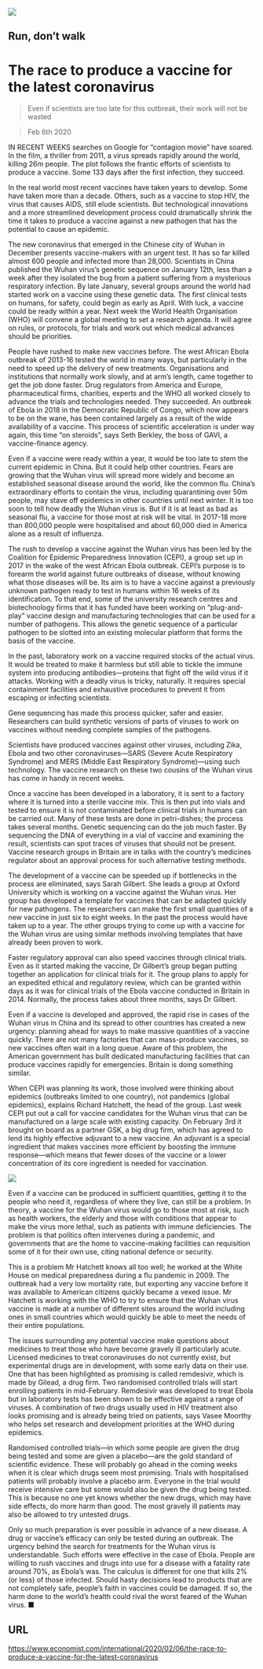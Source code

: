 ![](./images/20200208_IRD001.jpg)

## Run, don’t walk

# The race to produce a vaccine for the latest coronavirus

> Even if scientists are too late for this outbreak, their work will not be wasted

> Feb 6th 2020

IN RECENT WEEKS searches on Google for “contagion movie” have soared. In the film, a thriller from 2011, a virus spreads rapidly around the world, killing 26m people. The plot follows the frantic efforts of scientists to produce a vaccine. Some 133 days after the first infection, they succeed.

In the real world most recent vaccines have taken years to develop. Some have taken more than a decade. Others, such as a vaccine to stop HIV, the virus that causes AIDS, still elude scientists. But technological innovations and a more streamlined development process could dramatically shrink the time it takes to produce a vaccine against a new pathogen that has the potential to cause an epidemic.

The new coronavirus that emerged in the Chinese city of Wuhan in December presents vaccine-makers with an urgent test. It has so far killed almost 600 people and infected more than 28,000. Scientists in China published the Wuhan virus’s genetic sequence on January 12th, less than a week after they isolated the bug from a patient suffering from a mysterious respiratory infection. By late January, several groups around the world had started work on a vaccine using these genetic data. The first clinical tests on humans, for safety, could begin as early as April. With luck, a vaccine could be ready within a year. Next week the World Health Organisation (WHO) will convene a global meeting to set a research agenda. It will agree on rules, or protocols, for trials and work out which medical advances should be priorities.

People have rushed to make new vaccines before. The west African Ebola outbreak of 2013-16 tested the world in many ways, but particularly in the need to speed up the delivery of new treatments. Organisations and institutions that normally work slowly, and at arm’s length, came together to get the job done faster. Drug regulators from America and Europe, pharmaceutical firms, charities, experts and the WHO all worked closely to advance the trials and technologies needed. They succeeded. An outbreak of Ebola in 2018 in the Democratic Republic of Congo, which now appears to be on the wane, has been contained largely as a result of the wide availability of a vaccine. This process of scientific acceleration is under way again, this time “on steroids”, says Seth Berkley, the boss of GAVI, a vaccine-finance agency.

Even if a vaccine were ready within a year, it would be too late to stem the current epidemic in China. But it could help other countries. Fears are growing that the Wuhan virus will spread more widely and become an established seasonal disease around the world, like the common flu. China’s extraordinary efforts to contain the virus, including quarantining over 50m people, may stave off epidemics in other countries until next winter. It is too soon to tell how deadly the Wuhan virus is. But if it is at least as bad as seasonal flu, a vaccine for those most at risk will be vital. In 2017-18 more than 800,000 people were hospitalised and about 60,000 died in America alone as a result of influenza.

The rush to develop a vaccine against the Wuhan virus has been led by the Coalition for Epidemic Preparedness Innovation (CEPI), a group set up in 2017 in the wake of the west African Ebola outbreak. CEPI’s purpose is to forearm the world against future outbreaks of disease, without knowing what those diseases will be. Its aim is to have a vaccine against a previously unknown pathogen ready to test in humans within 16 weeks of its identification. To that end, some of the university research centres and biotechnology firms that it has funded have been working on “plug-and-play” vaccine design and manufacturing technologies that can be used for a number of pathogens. This allows the genetic sequence of a particular pathogen to be slotted into an existing molecular platform that forms the basis of the vaccine.

In the past, laboratory work on a vaccine required stocks of the actual virus. It would be treated to make it harmless but still able to tickle the immune system into producing antibodies—proteins that fight off the wild virus if it attacks. Working with a deadly virus is tricky, naturally. It requires special containment facilities and exhaustive procedures to prevent it from escaping or infecting scientists.

Gene sequencing has made this process quicker, safer and easier. Researchers can build synthetic versions of parts of viruses to work on vaccines without needing complete samples of the pathogens.

Scientists have produced vaccines against other viruses, including Zika, Ebola and two other coronaviruses—SARS (Severe Acute Respiratory Syndrome) and MERS (Middle East Respiratory Syndrome)—using such technology. The vaccine research on these two cousins of the Wuhan virus has come in handy in recent weeks.

Once a vaccine has been developed in a laboratory, it is sent to a factory where it is turned into a sterile vaccine mix. This is then put into vials and tested to ensure it is not contaminated before clinical trials in humans can be carried out. Many of these tests are done in petri-dishes; the process takes several months. Genetic sequencing can do the job much faster. By sequencing the DNA of everything in a vial of vaccine and examining the result, scientists can spot traces of viruses that should not be present. Vaccine research groups in Britain are in talks with the country’s medicines regulator about an approval process for such alternative testing methods.

The development of a vaccine can be speeded up if bottlenecks in the process are eliminated, says Sarah Gilbert. She leads a group at Oxford University which is working on a vaccine against the Wuhan virus. Her group has developed a template for vaccines that can be adapted quickly for new pathogens. The researchers can make the first small quantities of a new vaccine in just six to eight weeks. In the past the process would have taken up to a year. The other groups trying to come up with a vaccine for the Wuhan virus are using similar methods involving templates that have already been proven to work.

Faster regulatory approval can also speed vaccines through clinical trials. Even as it started making the vaccine, Dr Gilbert’s group began putting together an application for clinical trials for it. The group plans to apply for an expedited ethical and regulatory review, which can be granted within days as it was for clinical trials of the Ebola vaccine conducted in Britain in 2014. Normally, the process takes about three months, says Dr Gilbert.

Even if a vaccine is developed and approved, the rapid rise in cases of the Wuhan virus in China and its spread to other countries has created a new urgency: planning ahead for ways to make massive quantities of a vaccine quickly. There are not many factories that can mass-produce vaccines, so new vaccines often wait in a long queue. Aware of this problem, the American government has built dedicated manufacturing facilities that can produce vaccines rapidly for emergencies. Britain is doing something similar.

When CEPI was planning its work, those involved were thinking about epidemics (outbreaks limited to one country), not pandemics (global epidemics), explains Richard Hatchett, the head of the group. Last week CEPI put out a call for vaccine candidates for the Wuhan virus that can be manufactured on a large scale with existing capacity. On February 3rd it brought on board as a partner GSK, a big drug firm, which has agreed to lend its highly effective adjuvant to a new vaccine. An adjuvant is a special ingredient that makes vaccines more efficient by boosting the immune response—which means that fewer doses of the vaccine or a lower concentration of its core ingredient is needed for vaccination.

![](./images/20200208_IRD002_0.jpg)

Even if a vaccine can be produced in sufficient quantities, getting it to the people who need it, regardless of where they live, can still be a problem. In theory, a vaccine for the Wuhan virus would go to those most at risk, such as health workers, the elderly and those with conditions that appear to make the virus more lethal, such as patients with immune deficiencies. The problem is that politics often intervenes during a pandemic, and governments that are the home to vaccine-making facilities can requisition some of it for their own use, citing national defence or security.

This is a problem Mr Hatchett knows all too well; he worked at the White House on medical preparedness during a flu pandemic in 2009. The outbreak had a very low mortality rate, but exporting any vaccine before it was available to American citizens quickly became a vexed issue. Mr Hatchett is working with the WHO to try to ensure that the Wuhan virus vaccine is made at a number of different sites around the world including ones in small countries which would quickly be able to meet the needs of their entire populations.

The issues surrounding any potential vaccine make questions about medicines to treat those who have become gravely ill particularly acute. Licensed medicines to treat coronaviruses do not currently exist, but experimental drugs are in development, with some early data on their use. One that has been highlighted as promising is called remdesivir, which is made by Gilead, a drug firm. Two randomised controlled trials will start enrolling patients in mid-February. Remdesivir was developed to treat Ebola but in laboratory tests has been shown to be effective against a range of viruses. A combination of two drugs usually used in HIV treatment also looks promising and is already being tried on patients, says Vasee Moorthy who helps set research and development priorities at the WHO during epidemics.

Randomised controlled trials—in which some people are given the drug being tested and some are given a placebo—are the gold standard of scientific evidence. These will probably go ahead in the coming weeks when it is clear which drugs seem most promising. Trials with hospitalised patients will probably involve a placebo arm. Everyone in the trial would receive intensive care but some would also be given the drug being tested. This is because no one yet knows whether the new drugs, which may have side effects, do more harm than good. The most gravely ill patients may also be allowed to try untested drugs.

Only so much preparation is ever possible in advance of a new disease. A drug or vaccine’s efficacy can only be tested during an outbreak. The urgency behind the search for treatments for the Wuhan virus is understandable. Such efforts were effective in the case of Ebola. People are willing to rush vaccines and drugs into use for a disease with a fatality rate around 70%, as Ebola’s was. The calculus is different for one that kills 2% (or less) of those infected. Should hasty decisions lead to products that are not completely safe, people’s faith in vaccines could be damaged. If so, the harm done to the world’s health could rival the worst feared of the Wuhan virus. ■

## URL

https://www.economist.com/international/2020/02/06/the-race-to-produce-a-vaccine-for-the-latest-coronavirus

